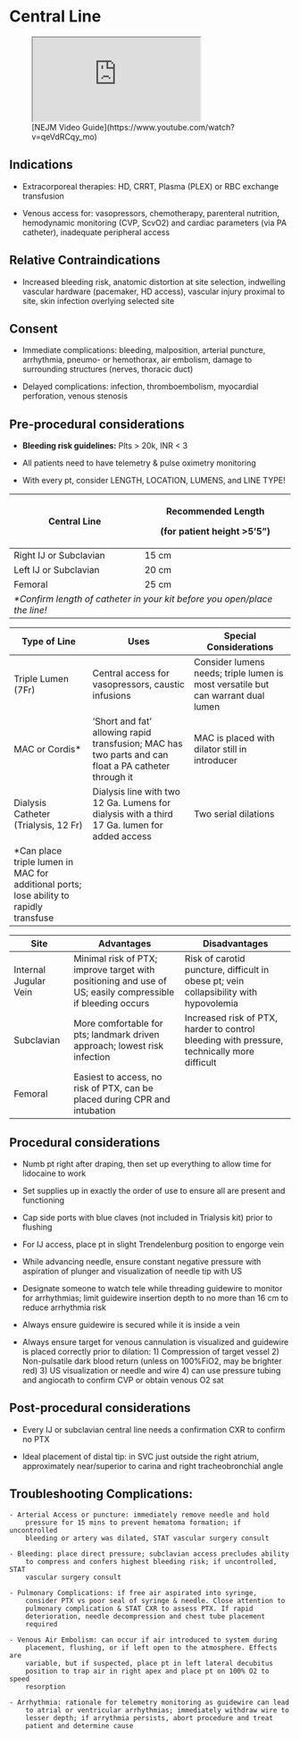 # Central Line

<figure markdown>
  <iframe src="https://www.youtube.com/embed/qeVdRCqy_mo" allowfullscreen></iframe>
  <figcaption markdown>[NEJM Video Guide](https://www.youtube.com/watch?v=qeVdRCqy_mo)</figcaption>
</figure>

## Indications

- Extracorporeal therapies: HD, CRRT, Plasma (PLEX) or RBC exchange
    transfusion

- Venous access for: vasopressors, chemotherapy, parenteral nutrition,
    hemodynamic monitoring (CVP, ScvO2) and cardiac parameters (via PA
    catheter), inadequate peripheral access

## Relative Contraindications

- Increased bleeding risk, anatomic distortion at site selection,
    indwelling vascular hardware (pacemaker, HD access), vascular injury
    proximal to site, skin infection overlying selected site

## Consent

- Immediate complications: bleeding, malposition, arterial puncture,
    arrhythmia, pneumo- or hemothorax, air embolism, damage to
    surrounding structures (nerves, thoracic duct)

- Delayed complications: infection, thromboembolism, myocardial
    perforation, venous stenosis

## Pre-procedural considerations

- **Bleeding risk guidelines:** Plts \> 20k, INR \< 3

- All patients need to have telemetry & pulse oximetry monitoring

- With every pt, consider LENGTH, LOCATION, LUMENS, and LINE TYPE!

<table>
<colgroup>
<col style="width: 46%" />
<col style="width: 53%" />
</colgroup>
<thead>
<tr class="header">
<th>Central Line</th>
<th><p>Recommended Length</p>
<p>(for patient height &gt;5’5”)</p></th>
</tr>
</thead>
<tbody>
<tr class="odd">
<td>Right IJ or Subclavian</td>
<td>15 cm</td>
</tr>
<tr class="even">
<td>Left IJ or Subclavian</td>
<td>20 cm</td>
</tr>
<tr class="odd">
<td>Femoral</td>
<td>25 cm</td>
</tr>
<tr class="even">
<td colspan="2"><em>*Confirm length of catheter in your kit before you
open/place the line!</em></td>
</tr>
</tbody>
</table>

| Type of Line                                                                            | Uses                                                                                                 | Special Considerations                                                           |
|-----------------------------------------------------------------------------------------|------------------------------------------------------------------------------------------------------|----------------------------------------------------------------------------------|
| Triple Lumen (7Fr)                                                                      | Central access for vasopressors, caustic infusions                                                   | Consider lumens needs; triple lumen is most versatile but can warrant dual lumen |
| MAC or Cordis\*                                                                         | ‘Short and fat’ allowing rapid transfusion; MAC has two parts and can float a PA catheter through it | MAC is placed with dilator still in introducer                                   |
| Dialysis Catheter (Trialysis, 12 Fr)                                                    | Dialysis line with two 12 Ga. Lumens for dialysis with a third 17 Ga. lumen for added access         | Two serial dilations                                                             |
| \*Can place triple lumen in MAC for additional ports; lose ability to rapidly transfuse |                                                                                                      |                                                                                  |

| Site                  | Advantages                                                                                                 | Disadvantages                                                                               |
|-----------------------|------------------------------------------------------------------------------------------------------------|---------------------------------------------------------------------------------------------|
| Internal Jugular Vein | Minimal risk of PTX; improve target with positioning and use of US; easily compressible if bleeding occurs | Risk of carotid puncture, difficult in obese pt; vein collapsibility with hypovolemia       |
| Subclavian            | More comfortable for pts; landmark driven approach; lowest risk infection                                  | Increased risk of PTX, harder to control bleeding with pressure, technically more difficult |
| Femoral               | Easiest to access, no risk of PTX, can be placed during CPR and intubation                                 |                                                                                             |

## Procedural considerations

- Numb pt right after draping, then set up everything to allow time
    for lidocaine to work

- Set supplies up in exactly the order of use to ensure all are
    present and functioning

- Cap side ports with blue claves (not included in Trialysis kit)
    prior to flushing

- For IJ access, place pt in slight Trendelenburg position to engorge
    vein

- While advancing needle, ensure constant negative pressure with
    aspiration of plunger and visualization of needle tip with US

- Designate someone to watch tele while threading guidewire to monitor
    for arrhythmias; limit guidewire insertion depth to no more than 16
    cm to reduce arrhythmia risk

- Always ensure guidewire is secured while it is inside a vein

- Always ensure target for venous cannulation is visualized and
    guidewire is placed correctly prior to dilation: 1) Compression of
    target vessel 2) Non-pulsatile dark blood return (unless on
    100%FiO2, may be brighter red) 3) US visualization or needle and
    wire 4) can use pressure tubing and angiocath to confirm CVP or
    obtain venous O2 sat

## Post-procedural considerations

- Every IJ or subclavian central line needs a confirmation CXR to
    confirm no PTX

- Ideal placement of distal tip: in SVC just outside the right atrium,
    approximately near/superior to carina and right tracheobronchial
    angle

## Troubleshooting Complications:

    - Arterial Access or puncture: immediately remove needle and hold
        pressure for 15 mins to prevent hematoma formation; if uncontrolled
        bleeding or artery was dilated, STAT vascular surgery consult

    - Bleeding: place direct pressure; subclavian access precludes ability
        to compress and confers highest bleeding risk; if uncontrolled, STAT
        vascular surgery consult

    - Pulmonary Complications: if free air aspirated into syringe,
        consider PTX vs poor seal of syringe & needle. Close attention to
        pulmonary complication & STAT CXR to assess PTX. If rapid
        deterioration, needle decompression and chest tube placement
        required

    - Venous Air Embolism: can occur if air introduced to system during
        placement, flushing, or if left open to the atmosphere. Effects are
        variable, but if suspected, place pt in left lateral decubitus
        position to trap air in right apex and place pt on 100% O2 to speed
        resorption

    - Arrhythmia: rationale for telemetry monitoring as guidewire can lead
        to atrial or ventricular arrhythmias; immediately withdraw wire to
        lesser depth; if arrythmia persists, abort procedure and treat
        patient and determine cause

